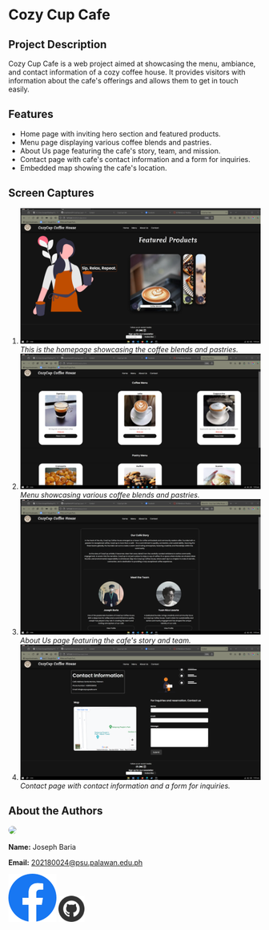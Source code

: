 # Cozy Cup Cafe

## Project Description
Cozy Cup Cafe is a web project aimed at showcasing the menu, ambiance, and contact information of a cozy coffee house. It provides visitors with information about the cafe's offerings and allows them to get in touch easily.

## Features
- Home page with inviting hero section and featured products.
- Menu page displaying various coffee blends and pastries.
- About Us page featuring the cafe's story, team, and mission.
- Contact page with cafe's contact information and a form for inquiries.
- Embedded map showing the cafe's location.

## Screen Captures
1. ![Image 1](./assets/Screenshot1.png)
   *This is the homepage showcasing the coffee blends and pastries.*
2. ![Image 2](./assets/Screenshot2.png)
   *Menu showcasing various coffee blends and pastries.*
3. ![Image 3](./assets/Screenshot3.png)
   *About Us page featuring the cafe's story and team.*
4. ![Image 4](./assets/Screenshot4.png)
   *Contact page with contact information and a form for inquiries.*

## About the Authors
<img src='https://avatars.githubusercontent.com/u/132073115?v=4' style=" width: 150px; border-radius: 50%;">

**Name:** Joseph Baria

**Email:** 202180024@psu.palawan.edu.ph

[![Facebook](./assets/Facebook.svg)](https://www.facebook.com/joseph.baria.24) [<img src="./assets/Github.svg" alt="GitHub" width="52"/>](https://github.com/josephbaria24)
